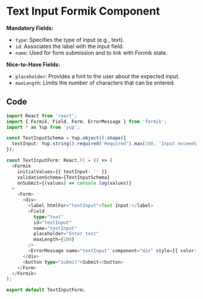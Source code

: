 # Text Input Formik Component

**Mandatory Fields:**
- `type`: Specifies the type of input (e.g., text).
- `id`: Associates the label with the input field.
- `name`: Used for form submission and to link with Formik state.

**Nice-to-Have Fields:**
- `placeholder`: Provides a hint to the user about the expected input.
- `maxLength`: Limits the number of characters that can be entered.

## Code

```typescript
import React from 'react';
import { Formik, Field, Form, ErrorMessage } from 'formik';
import * as Yup from 'yup';

const TextInputSchema = Yup.object().shape({
  textInput: Yup.string().required('Required').max(100, 'Input exceeds maximum length of 100 characters.'),
});

const TextInputForm: React.FC = () => (
  <Formik
    initialValues={{ textInput: '' }}
    validationSchema={TextInputSchema}
    onSubmit={(values) => console.log(values)}
  >
    <Form>
      <div>
        <label htmlFor="textInput">Text Input:</label>
        <Field
          type="text"
          id="textInput"
          name="textInput"
          placeholder="Enter text"
          maxLength={100}
        />
        <ErrorMessage name="textInput" component="div" style={{ color: 'red' }} />
      </div>
      <button type="submit">Submit</button>
    </Form>
  </Formik>
);

export default TextInputForm;